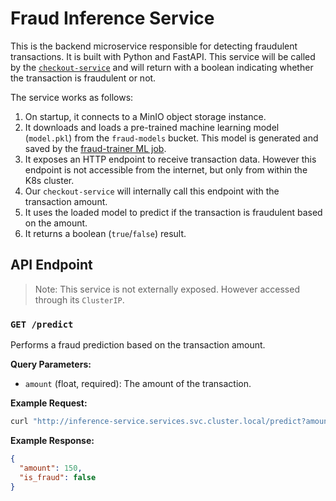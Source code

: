 # Fraud Inference Service

This is the backend microservice responsible for detecting fraudulent transactions. It is built with Python and FastAPI. This service will be called by the [`checkout-service`](https://github.com/ShrutiC-git/go-k8s-service-with-kustomize) and will return with a boolean indicating whether the transaction is fraudulent or not.

The service works as follows:
1.  On startup, it connects to a MinIO object storage instance.
2.  It downloads and loads a pre-trained machine learning model (`model.pkl`) from the `fraud-models` bucket. This model is generated and saved by the [fraud-trainer ML job](https://github.com/ShrutiC-git/python-ml-batchjob).
3.  It exposes an HTTP endpoint to receive transaction data. However this endpoint is not accessible from the internet, but only from within the K8s cluster.
4.  Our `checkout-service` will internally call this endpoint with the transaction amount. 
5.  It uses the loaded model to predict if the transaction is fraudulent based on the amount. 
6.  It returns a boolean (`true`/`false`) result.

## API Endpoint

> Note: This service is not externally exposed. However accessed through its `ClusterIP`.

### `GET /predict`

Performs a fraud prediction based on the transaction amount.

**Query Parameters:**

*   `amount` (float, required): The amount of the transaction.
  

**Example Request:**

```bash
curl "http://inference-service.services.svc.cluster.local/predict?amount=150"
```

**Example Response:**

```json
{
  "amount": 150,
  "is_fraud": false
}
```
